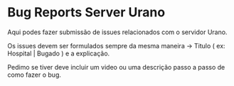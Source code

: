 # Bug Reports Server Urano

Aqui podes fazer submissão de issues relacionados com o servidor Urano.

Os issues devem ser formulados sempre da mesma maneira -> Titulo ( ex: Hospital | Bugado ) e a explicação.

Pedimo se tiver deve incluir um video ou uma descrição passo a passo de como fazer o bug.
